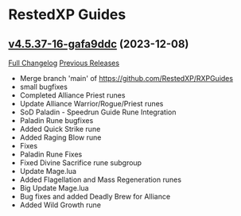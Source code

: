 # RestedXP Guides

## [v4.5.37-16-gafa9ddc](https://github.com/RestedXP/RXPGuides/tree/afa9ddc2aad9e0cc431ae25615c6456bef8cfc8a) (2023-12-08)
[Full Changelog](https://github.com/RestedXP/RXPGuides/compare/v4.5.37...afa9ddc2aad9e0cc431ae25615c6456bef8cfc8a) [Previous Releases](https://github.com/RestedXP/RXPGuides/releases)

- Merge branch 'main' of https://github.com/RestedXP/RXPGuides  
- small bugfixes  
- Completed Alliance Priest runes  
- Update Alliance Warrior/Rogue/Priest runes  
- SoD Paladin - Speedrun Guide Rune Integration  
- Paladin Rune bugfixes  
- Added Quick Strike rune  
- Added Raging Blow rune  
- Fixes  
- Paladin Rune Fixes  
- Fixed Divine Sacrifice rune subgroup  
- Update Mage.lua  
- Added Flagellation and Mass Regeneration runes  
- Big Update Mage.lua  
- Bug fixes and added Deadly Brew for Alliance  
- Added Wild Growth rune  
